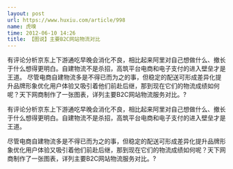 ```yaml
---
layout: post
url: https://www.huxiu.com/article/998
name: 虎嗅
time: 2012-06-10 14:26
title: 【图说】主要B2C网站物流对比
---
```

有评论分析京东上下游通吃早晚会消化不良，相比起来阿里对自己想做什么、撤长于什么想得更明白。自建物流不是杀招，高筑平台电商和电子支付的进入壁垒才是王道。 尽管电商自建物流多是不得已而为之的事，但稳定的配送可形成差异化提升品牌形象优化用户体验又吸引着他们前赴后继，那到现在它们的物流成绩如何呢？天下网商制作了一张图表，详列主要B2C网站物流服务对比。?

有评论分析京东上下游通吃早晚会消化不良，相比起来阿里对自己想做什么、撤长于什么想得更明白。自建物流不是杀招，高筑平台电商和电子支付的进入壁垒才是王道。

尽管电商自建物流多是不得已而为之的事，但稳定的配送可形成差异化提升品牌形象优化用户体验又吸引着他们前赴后继，那到现在它们的物流成绩如何呢？天下网商制作了一张图表，详列主要B2C网站物流服务对比。?

